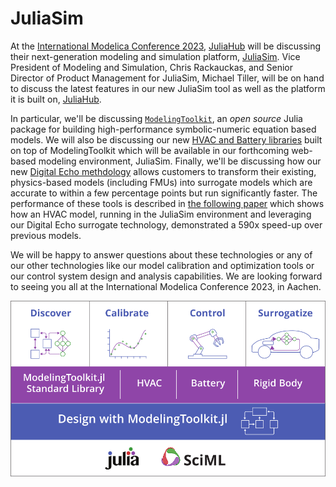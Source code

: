 # JuliaSim

At the [International Modelica Conference
2023](https://2023.international.conference.modelica.org/),
[JuliaHub](https://juliahub.com) will be discussing their next-generation
modeling and simulation platform,
[JuliaSim](https://juliahub.com/products/juliasim/). Vice President of Modeling
and Simulation, Chris Rackauckas, and Senior Director of Product Management for
JuliaSim, Michael Tiller, will be on hand to discuss the latest features in our
new JuliaSim tool as well as the platform it is built on, [JuliaHub](https://juliahub.com).

In particular, we'll be discussing
[`ModelingToolkit`](https://docs.sciml.ai/ModelingToolkit/dev/), an *open
source* Julia package for building high-performance symbolic-numeric equation
based models.  We will also be discussing our new [HVAC and Battery
libraries](https://help.juliahub.com/juliasim/stable/?_gl=1*1yf078s*_ga*MTU5NjU5MDY5Mi4xNjkzNTcwMzY3*_ga_8FC7JQQLXX*MTY5NDgwNzIyNS4xNC4xLjE2OTQ4MDg5MjkuMC4wLjA.#Pre-Built-Model-Libraries)
built on top of ModelingToolkit which will be available in our
forthcoming web-based modeling environment, JuliaSim.  Finally, we'll be
discussing how our new [Digital Echo
methdology](https://help.juliahub.com/juliasimdigitalecho/stable/?_gl=1*6aga0j*_ga*MTU5NjU5MDY5Mi4xNjkzNTcwMzY3*_ga_8FC7JQQLXX*MTY5NDgwNzIyNS4xNC4xLjE2OTQ4MDkzMTYuMC4wLjA.)
allows customers to transform their existing, physics-based models (including
FMUs) into surrogate models which are accurate to within a few percentage points
but run significantly faster.  The performance of these tools is described in
[the following paper](https://arxiv.org/abs/2103.05244) which shows how an HVAC
model, running in the JuliaSim environment and leveraging our Digital Echo
surrogate technology, demonstrated a 590x speed-up over previous models.

We will be happy to answer questions about these technologies or any of our other technologies like our model calibration and optimization tools or our control system design and analysis capabilities.  We are looking forward to seeing you all at the International Modelica Conference 2023, in Aachen.

![JuliaSim Architecture](./juliasim_architecture.png)
